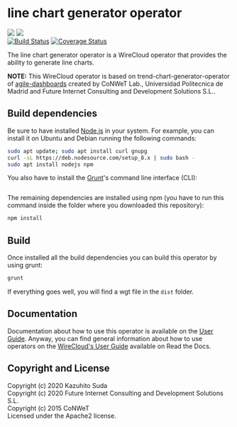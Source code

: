 # line chart generator operator

[![](https://nexus.lab.fiware.org/repository/raw/public/badges/chapters/visualization.svg)](https://www.fiware.org/developers/catalogue/)
![](https://img.shields.io/github/license/lets-fiware/line-chart-generator-operator.svg)<br/>
[![Build Status](https://travis-ci.org/lets-fiware/line-chart-generator-operator.svg?branch=master)](https://travis-ci.org/lets-fiware/line-chart-generator-operator)
[![Coverage Status](https://coveralls.io/repos/github/lets-fiware/line-chart-generator-operator/badge.svg)](https://coveralls.io/github/lets-fiware/line-chart-generator-operator)

The line chart generator operator is a WireCloud operator that provides the ability to generate line charts.

**NOTE:**
This WireCloud operator is based on trend-chart-generator-operator of [agile-dashboards](https://github.com/Wirecloud/agile-dashboards)
created by CoNWeT Lab., Universidad Politecnica de Madrid and Future Internet Consulting and Development Solutions S.L..

## Build dependencies

Be sure to have installed [Node.js](https://nodejs.org/) in your system. For example, you can install it on Ubuntu and Debian running the following commands:

```bash
sudo apt update; sudo apt install curl gnupg
curl -sL https://deb.nodesource.com/setup_8.x | sudo bash -
sudo apt install nodejs npm 
```

You also have to install the [Grunt](https://gruntjs.com/)'s command line interface (CLI):

```sudo npm install -g grunt-cli
```

The remaining dependencies are installed using npm (you have to run this command
inside the folder where you downloaded this repository):

```bash
npm install
```


## Build

Once installed all the build dependencies you can build this operator by using grunt:

```bash
grunt
```

If everything goes well, you will find a wgt file in the `dist` folder.


## Documentation

Documentation about how to use this operator is available on the
[User Guide](src/doc/userguide.md). Anyway, you can find general information
about how to use operators on the
[WireCloud's User Guide](https://wirecloud.readthedocs.io/en/stable/user_guide/)
available on Read the Docs.

## Copyright and License

Copyright (c) 2020 Kazuhito Suda<br>
Copyright (c) 2020 Future Internet Consulting and Development Solutions S.L.<br>
Copyright (c) 2015 CoNWeT<br>
Licensed under the Apache2 license.
